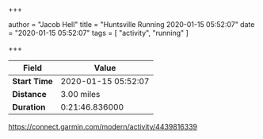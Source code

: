 +++

author = "Jacob Hell"
title = "Huntsville Running 2020-01-15 05:52:07"
date = "2020-01-15 05:52:07"
tags = [
    "activity", "running"
]

+++

<!--more-->

|Field  |Value  |
|--- | --- |
|**Start Time**|2020-01-15 05:52:07|
|**Distance**|3.00 miles|
|**Duration**|0:21:46.836000|

https://connect.garmin.com/modern/activity/4439816339